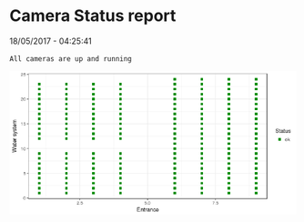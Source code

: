 Camera Status report
================
18/05/2017 - 04:25:41

    All cameras are up and running

![](camreport_files/figure-markdown_github/unnamed-chunk-2-1.png)

